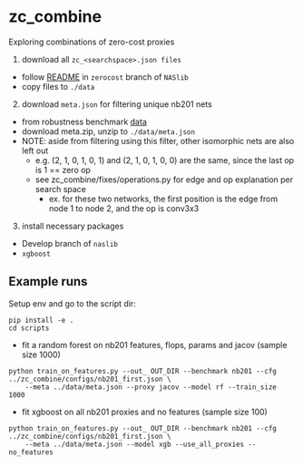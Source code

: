 # zc_combine
Exploring combinations of zero-cost proxies

1. download all `zc_<searchspace>.json files`
- follow [README](https://github.com/automl/NASLib/tree/zerocost) in `zerocost` branch of `NASlib`
- copy files to `./data`

2. download `meta.json` for filtering unique nb201 nets
- from robustness benchmark [data](https://uni-siegen.sciebo.de/s/aFzpxCvTDWknpMA)
- download meta.zip, unzip to `./data/meta.json` 
- NOTE: aside from filtering using this filter, other isomorphic nets are also left out
  - e.g. (2, 1, 0, 1, 0, 1) and (2, 1, 0, 1, 0, 0) are the same, since the last op is 1 == zero op
  - see zc_combine/fixes/operations.py for edge and op explanation per search space
    - ex. for these two networks, the first position is the edge from node 1 to node 2, and the op is conv3x3

3. install necessary packages
- Develop branch of `naslib`
- `xgboost`


## Example runs

Setup env and go to the script dir:
```
pip install -e .
cd scripts
```

- fit a random forest on nb201 features, flops, params and jacov (sample size 1000)
```
python train_on_features.py --out_ OUT_DIR --benchmark nb201 --cfg ../zc_combine/configs/nb201_first.json \
    --meta ../data/meta.json --proxy jacov --model rf --train_size 1000
```

- fit xgboost on all nb201 proxies and no features (sample size 100)
```
python train_on_features.py --out_ OUT_DIR --benchmark nb201 --cfg ../zc_combine/configs/nb201_first.json \
    --meta ../data/meta.json --model xgb --use_all_proxies --no_features
```